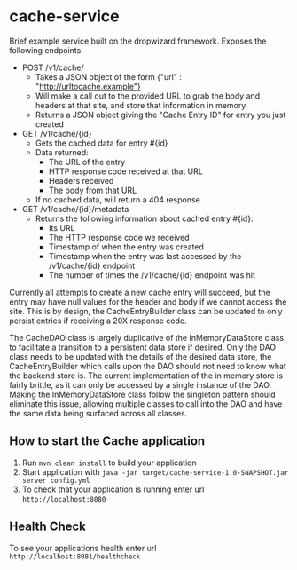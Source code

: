 # cache-service

Brief example service built on the dropwizard framework.  Exposes the following endpoints:
* POST /v1/cache/
  * Takes a JSON object of the form {"url" : "http://urltocache.example"}
  * Will make a call out to the provided URL to grab the body and headers at that site, and store that information in memory
  * Returns a JSON object giving the "Cache Entry ID" for entry you just created
* GET /v1/cache/{id}
  * Gets the cached data for entry #{id}
  * Data returned:
    * The URL of the entry
    * HTTP response code received at that URL
    * Headers received
    * The body from that URL
  * If no cached data, will return a 404 response
* GET /v1/cache/{id}/metadata
  * Returns the following information about cached entry #{id}:
    * Its URL
    * The HTTP response code we received
    * Timestamp of when the entry was created
    * Timestamp when the entry was last accessed by the /v1/cache/{id} endpoint
    * The number of times the /v1/cache/{id} endpoint was hit

Currently all attempts to create a new cache entry will succeed, but the entry may have null values for the header and body if we cannot access the site.  This is by design, the CacheEntryBuilder class can be updated to only persist entries if receiving a 20X response code.

The CacheDAO class is largely duplicative of the InMemoryDataStore class to facilitate a transition to a persistent data store if desired.  Only the DAO class needs to be updated with the details of the desired data store, the CacheEntryBuilder which calls upon the DAO should not need to know what the backend store is.  The current implementation of the in memory store is fairly brittle, as it can only be accessed by a single instance of the DAO.  Making the InMemoryDataStore class follow the singleton pattern should eliminate this issue, allowing multiple classes to call into the DAO and have the same data being surfaced across all classes.


How to start the Cache application
---

1. Run `mvn clean install` to build your application
1. Start application with `java -jar target/cache-service-1.0-SNAPSHOT.jar server config.yml`
1. To check that your application is running enter url `http://localhost:8080`

Health Check
---

To see your applications health enter url `http://localhost:8081/healthcheck`
